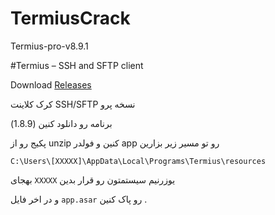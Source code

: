 # TermiusCrack
Termius-pro-v8.9.1
  
#Termius – SSH and SFTP client
  
Download [Releases](https://github.com/Matialz7/TermiusCrack/releases/download/main/Termius.V8.9.1.zip)

کرک کلاینت SSH/SFTP نسخه پرو 
  
برنامه رو دانلود کنین (1.8.9)
  
پکیج رو از unzip کنین و فولدر app رو تو مسیر زیر بزارین 
```
C:\Users\[XXXXX]\AppData\Local\Programs\Termius\resources
```


بهجای ```XXXXX``` یوزرنیم سیستمتون رو قرار بدین 

  
و در اخر فایل ```app.asar``` رو پاک کنین .
